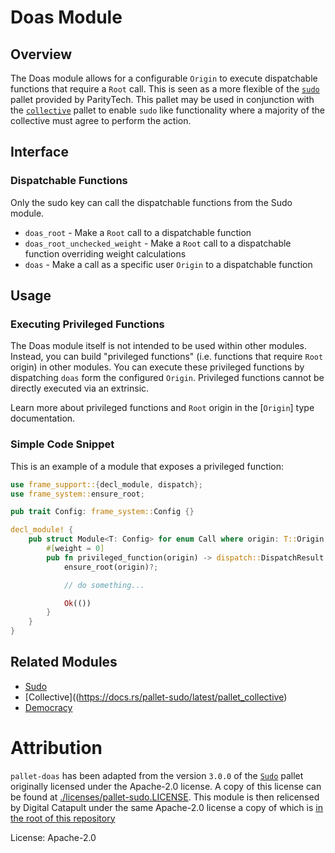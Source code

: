 # Doas Module

## Overview

The Doas module allows for a configurable `Origin`
to execute dispatchable functions that require a `Root` call.
This is seen as a more flexible of the [`sudo`](https://docs.rs/pallet-sudo/latest/pallet_sudo)
pallet provided by ParityTech. This pallet may be used in conjunction with the
[`collective`](https://docs.rs/pallet-sudo/latest/pallet_collective) pallet
to enable `sudo` like functionality where a majority of the collective
must agree to perform the action.

## Interface

### Dispatchable Functions

Only the sudo key can call the dispatchable functions from the Sudo module.

* `doas_root` - Make a `Root` call to a dispatchable function
* `doas_root_unchecked_weight` - Make a `Root` call to a dispatchable function overriding weight calculations
* `doas` - Make a call as a specific user `Origin` to a dispatchable function

## Usage

### Executing Privileged Functions

The Doas module itself is not intended to be used within other modules.
Instead, you can build "privileged functions" (i.e. functions that require `Root` origin) in other modules.
You can execute these privileged functions by dispatching `doas` form the configured `Origin`.
Privileged functions cannot be directly executed via an extrinsic.

Learn more about privileged functions and `Root` origin in the [`Origin`] type documentation.

### Simple Code Snippet

This is an example of a module that exposes a privileged function:

```rust
use frame_support::{decl_module, dispatch};
use frame_system::ensure_root;

pub trait Config: frame_system::Config {}

decl_module! {
    pub struct Module<T: Config> for enum Call where origin: T::Origin {
		#[weight = 0]
        pub fn privileged_function(origin) -> dispatch::DispatchResult {
            ensure_root(origin)?;

            // do something...

            Ok(())
        }
    }
}
```

## Related Modules

* [Sudo](https://docs.rs/pallet-sudo/latest/pallet_sudo)
* [Collective]((https://docs.rs/pallet-sudo/latest/pallet_collective)
* [Democracy](https://docs.rs/pallet-democracy/latest/pallet_democracy/)

# Attribution

`pallet-doas` has been adapted from the version `3.0.0` of the
[`Sudo`](https://docs.rs/pallet-sudo/latest/pallet_sudo) pallet originally
licensed under the Apache-2.0 license. A copy of this license can
be found at [./licenses/pallet-sudo.LICENSE](./licenses/pallet-sudo.LICENSE).
This module is then relicensed by Digital Catapult under the same Apache-2.0
license a copy of which is [in the root of this repository](../../LICENSE)

License: Apache-2.0
